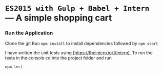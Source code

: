 # `ES2015 with Gulp + Babel + Intern` — A simple shopping cart


### Run the Application

Clone the git
Run ```npm install``` to install dependencies followed by ```npm start```

I have written the unit tests using [https://theintern.io/](Intern), To run the tests in the console cd into the project folder and run

```
npm test
```
